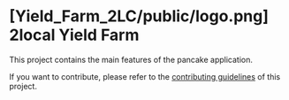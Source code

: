 # [Yield_Farm_2LC/public/logo.png] 2local Yield Farm



This project contains the main features of the pancake application.

If you want to contribute, please refer to the [contributing guidelines](./CONTRIBUTING.md) of this project.
